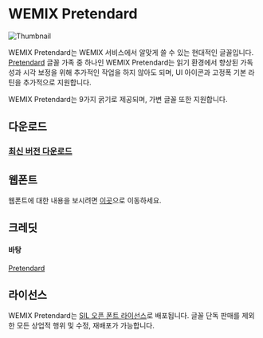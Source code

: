# WEMIX Pretendard

<picture>
  <source media="(prefers-color-scheme: dark)" srcset="https://github.com/wemixarchive/wemix-pretendard/assets/7247848/95203349-b3e5-4d57-83dd-7b546b54fa6b">
  <img src="https://github.com/wemixarchive/wemix-pretendard/assets/7247848/2c4aee02-fd2b-4cb8-97c9-f308265be5b2" alt="Thumbnail">
</picture>

WEMIX Pretendard는 WEMIX 서비스에서 알맞게 쓸 수 있는 현대적인 글꼴입니다. [Pretendard](https://github.com/orioncactus/pretendard) 글꼴 가족 중 하나인 WEMIX Pretendard는 읽기 환경에서 향상된 가독성과 시각 보정을 위해 추가적인 작업을 하지 않아도 되며, UI 아이콘과 고정폭 기본 라틴을 추가적으로 지원합니다.

WEMIX Pretendard는 9가지 굵기로 제공되며, 가변 글꼴 또한 지원합니다.

## 다운로드

### [최신 버전 다운로드](https://github.com/wemixarchive/wemix-pretendard/releases/latest)

## 웹폰트

웹폰트에 대한 내용을 보시려면 [이곳](./docs/webfont/README.md)으로 이동하세요.

## 크레딧

#### 바탕

[Pretendard](https://github.com/orioncactus/pretendard)

## 라이선스

WEMIX Pretendard는 [SIL 오픈 폰트 라이선스](https://scripts.sil.org/OFL)로 배포됩니다. 글꼴 단독 판매를 제외한 모든 상업적 행위 및 수정, 재배포가 가능합니다.
